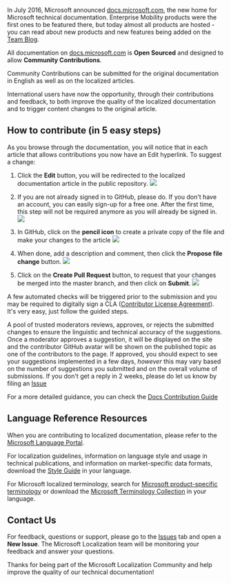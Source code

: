 
In July 2016, Microsoft announced [docs.microsoft.com](https://docs.microsoft.com), the new home for Microsoft technical documentation. Enterprise Mobility products were the first ones to be featured there, but today almost all products are hosted - you can read about new products and new features being added on the [Team Blog](https://docs.microsoft.com/teamblog/).

All documentation on [docs.microsoft.com](https://docs.microsoft.com/) is **Open Sourced** and designed to allow **Community Contributions**. 

Community Contributions can be submitted for the original documentation in English as well as on the localized articles.

International users have now the opportunity, through their contributions and feedback, to both improve the quality of the localized documentation and to trigger content changes to the original article. 


## How to contribute (in 5 easy steps)

As you browse through the documentation, you will notice that in each article that allows contributions you now have an Edit hyperlink. To suggest a change:

1. Click the **Edit** button, you will be redirected to the localized documentation article in the public repository.
![](./img/how-to-guide/_1-small.jpg)

2. If you are not already signed in to GitHub, please do. If you don't have an account, you can easily sign-up for a free one. After the first time, this step will not be required anymore as you will already be signed in.
![](./img/how-to-guide/_2.jpg)

3. In GitHub, click on the **pencil icon** to create a private copy of the file and make your changes to the article
![](./img/how-to-guide/_3-small.jpg)

4. When done, add a description and comment, then click the **Propose file change** button.
![](./img/how-to-guide/_4-small.jpg)

5. Click on the **Create Pull Request** button, to request that your changes be merged into the master branch, and then click on **Submit**.
![](./img/how-to-guide/_5-small.jpg)

A few automated checks will be triggered prior to the submission and you may be required to digitally sign a CLA ([Contributor License Agreement](https://cla.opensource.microsoft.com/)). It's very easy, just follow the guided steps.

A pool of trusted moderators reviews, approves, or rejects the submitted changes to ensure the linguistic and technical accuracy of the suggestions. Once a moderator approves a suggestion, it will be displayed on the site and the contributor GitHub avatar will be shown on the published topic as one of the contributors to the page.
If approved, you should expect to see your suggestions implemented in a few days, *however* this may vary based on the number of suggestions you submitted and on the overall volume of submissions. If you don't get a reply in 2 weeks, please do let us know by filing an [Issue](https://github.com/Microsoft/Localization/issues) 


For a more detailed guidance, you can check the [Docs Contribution Guide](https://docs.microsoft.com/contribute)
<!--
You can also consult the instructions into [Chinese-Simplified](https://github.com/Microsoft/Localization/blob/master/Docs/zh-cn/edit-docs-on-github-guide.md), [Chinese- Traditional](https://github.com/Microsoft/Localization/blob/master/Docs/zh-tw/edit-docs-on-github-guide.md), [Japanese](https://github.com/Microsoft/Localization/blob/master/Docs/ja-jp/edit-docs-on-github-guide.md) and [Korean](https://github.com/Microsoft/Localization/blob/master/Docs/ko-kr/edit-docs-on-github-guide.md).
-->


## Language Reference Resources

When you are contributing to localized documentation, please refer to the [Microsoft Language Portal](https://www.microsoft.com/Language/Default.aspx).

For localization guidelines, information on language style and usage in technical publications, and information on market-specific data formats, download the [Style Guide](https://www.microsoft.com/en-us/language/StyleGuides) in your language.

For Microsoft localized terminology, search for [Microsoft product-specific terminology](https://www.microsoft.com/en-us/language/Search) or download the [Microsoft Terminology Collection](https://www.microsoft.com/en-us/language/Terminology) in your language.


## Contact Us

For feedback, questions or support, please go to the [Issues](https://github.com/Microsoft/Localization/issues) tab and open a **New Issue**. The Microsoft Localization team will be monitoring your feedback and answer your questions.

Thanks for being part of the Microsoft Localization Community and help improve the quality of our technical documentation!
